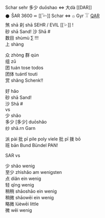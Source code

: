 Schar sehr 	 多少 duōshao ⇔ 大dà [[DAR]]  
𒊹 ŠAR 3600 ⋍ [[𓅨]] Schar ⇔ 𓐍 Gyr 𓀠 [QAR](https://github.com/pannous/hieros/wiki/kur)  
煞 shā 刹 shā SEHR / EVIL [[𓅫]]  !  
砂 shā Sand! 沙 Shā #  
数目 shùmù ∑ !!!  
上 shàng  

众 zhòng  群 qún  
组 zǔ  
团 tuán  tose todos  
团体 tuántǐ touti  
赏 shǎng Schenk!!  

好 hǎo  
砂 shā Sand!  
沙 Shā #  
vs  
少 shǎo  
多少 [多少] duōshǎo  
纱 shā.rn Garn  

派 pài 批 pī pile poly viele  批 pī  拨 bō  
班 bān Bund Bündel PAN!  

SAR vs  

少 shǎo		 	wenig  
至少 zhìshǎo		 	am wenigsten  
点 diǎn		 	ein wenig  
轻 qīng		 	wenig  
稍稍 shāoshāo		 	ein wenig  
稍微 shāowēi		 	ein wenig  
略微 lüèwēi		 	little  
微 wēi		 	wenig  
